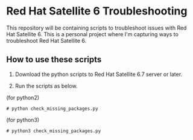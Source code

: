 # Red Hat Satellite 6 Troubleshooting
This repository will be containing scripts to troubleshoot issues with Red Hat Satellite 6. 
This is a personal project where I'm capturing ways to troubleshoot Red Hat Satellite 6.
 

## How to use these scripts

1. Download the python scripts to Red Hat Satellite 6.7 server or later.

2. Run the scripts as below.

(for python2) 
~~~
# python check_missing_packages.py
~~~

(for python3) 
~~~
# python3 check_missing_packages.py
~~~
